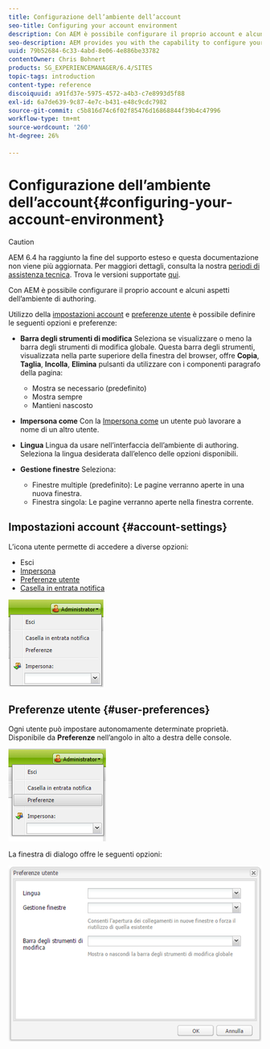 ```yaml
---
title: Configurazione dell’ambiente dell’account
seo-title: Configuring your account environment
description: Con AEM è possibile configurare il proprio account e alcuni aspetti dell’ambiente di authoring.
seo-description: AEM provides you with the capability to configure your account and certain aspects of the author environment.
uuid: 79b52684-6c33-4abd-8e06-4e886be33782
contentOwner: Chris Bohnert
products: SG_EXPERIENCEMANAGER/6.4/SITES
topic-tags: introduction
content-type: reference
discoiquuid: a91fd37e-5975-4572-a4b3-c7e8993d5f88
exl-id: 6a7de639-9c87-4e7c-b431-e48c9cdc7982
source-git-commit: c5b816d74c6f02f85476d16868844f39b4c47996
workflow-type: tm+mt
source-wordcount: '260'
ht-degree: 26%

---
```


# Configurazione dell’ambiente dell’account{#configuring-your-account-environment}

>[!CAUTION]
>
>AEM 6.4 ha raggiunto la fine del supporto esteso e questa documentazione non viene più aggiornata. Per maggiori dettagli, consulta la nostra [periodi di assistenza tecnica](https://helpx.adobe.com/it/support/programs/eol-matrix.html). Trova le versioni supportate [qui](https://experienceleague.adobe.com/docs/).

Con AEM è possibile configurare il proprio account e alcuni aspetti dell’ambiente di authoring.

Utilizzo della [impostazioni account](#account-settings) e [preferenze utente](#user-preferences) è possibile definire le seguenti opzioni e preferenze:

* **Barra degli strumenti di modifica**
Seleziona se visualizzare o meno la barra degli strumenti di modifica globale. Questa barra degli strumenti, visualizzata nella parte superiore della finestra del browser, offre 
**Copia**, **Taglia**, **Incolla**, **Elimina** pulsanti da utilizzare con i componenti paragrafo della pagina:

   * Mostra se necessario (predefinito)
   * Mostra sempre
   * Mantieni nascosto

* **Impersona come**
Con la [Impersona come](/help/sites-administering/security.md#impersonating-another-user) un utente può lavorare a nome di un altro utente.

* **Lingua**
Lingua da usare nell’interfaccia dell’ambiente di authoring. Seleziona la lingua desiderata dall’elenco delle opzioni disponibili.

* **Gestione finestre**
Seleziona:

   * Finestre multiple (predefinito): Le pagine verranno aperte in una nuova finestra.
   * Finestra singola: Le pagine verranno aperte nella finestra corrente.

## Impostazioni account {#account-settings}

L’icona utente permette di accedere a diverse opzioni:

* Esci
* [Impersona](/help/sites-administering/security.md#impersonating-another-user)
* [Preferenze utente](#user-preferences)
* [Casella in entrata notifica](/help/sites-classic-ui-authoring/author-env-inbox.md)

![chlimage_1-170](assets/chlimage_1-170.png)

## Preferenze utente {#user-preferences}

Ogni utente può impostare autonomamente determinate proprietà. Disponibile da **Preferenze** nell’angolo in alto a destra delle console.

![screen_shot_2012-02-08at105033am](assets/screen_shot_2012-02-08at105033am.png)

La finestra di dialogo offre le seguenti opzioni:

![chlimage_1-171](assets/chlimage_1-171.png)
